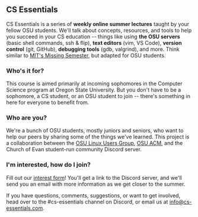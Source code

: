 ## CS Essentials

CS Essentials is a series of **weekly online summer lectures** taught by your fellow OSU students. We'll talk about concepts, resources, and tools to help you succeed in your CS education -- things like using **the OSU servers** (basic shell commands, ssh & flip), **text editors** (vim, VS Code), **version control** (git, GitHub), **debugging tools** (gdb, valgrind), and more. Think similar to [MIT's Missing Semester](https://missing.csail.mit.edu), but adapted for OSU students.

### Who's it for?

This course is aimed primarily at incoming sophomores in the Computer Science program at Oregon State University. But you don't have to be a sophomore, a CS student, or an OSU student to join -- there's something in here for everyone to benefit from.

### Who are you?

We're a bunch of OSU students, mostly juniors and seniors, who want to help our peers by sharing some of the things we've learned. This project is a collaboration between the [OSU Linux Users Group](https://lug.oregonstate.edu/), [OSU ACM](http://acm.oregonstate.edu/), and the Church of Evan student-run community Discord server.

### I'm interested, how do I join?

Fill out our [interest form](https://forms.gle/jZne3San1mzjJQCG6)! You'll get a link to the Discord server, and we'll send you an email with more information as we get closer to the summer.

If you have questions, comments, suggestions, or want to get involved, head over to the #cs-essentials channel on Discord, or email us at [info@cs-essentials.com](mailto:info@cs-essentials.com).
